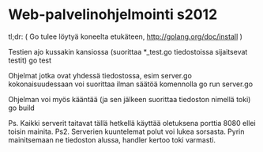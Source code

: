 Web-palvelinohjelmointi s2012
=============================

tl;dr:
( Go tulee löytyä koneelta etukäteen, http://golang.org/doc/install )

Testien ajo kussakin kansiossa (suorittaa *_test.go tiedostoissa sijaitsevat testit)
    go test

Ohjelmat jotka ovat yhdessä tiedostossa, esim server.go kokonaisuudessaan voi suorittaa ilman säätöä komennolla
    go run server.go

Ohjelman voi myös kääntää (ja sen jälkeen suorittaa tiedoston nimellä toki)
    go build

Ps. Kaikki serverit taitavat tällä hetkellä käyttää oletuksena porttia 8080 ellei toisin mainita.
Ps2. Serverien kuuntelemat polut voi lukea sorsasta. Pyrin mainitsemaan ne tiedoston alussa, handler kertoo toki varmasti.

